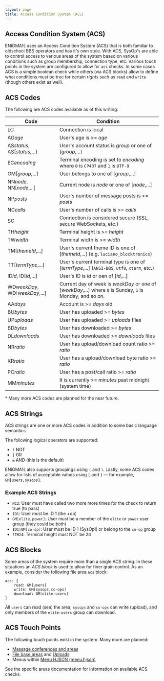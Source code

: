 ```yaml
---
layout: page
title: Access Condition System (ACS)
---
```


## Access Condition System (ACS)
ENiGMA½ uses an Access Condition System (ACS) that is both familiar to oldschool BBS operators and has it's own style. With ACS, SysOp's are able to control access to various areas of the system based on various conditions such as group membership, connection type, etc. Various touch points in the system are configured to allow for `acs` checks. In some cases ACS is a simple boolean check while others (via ACS blocks) allow to define what conditions must be true for certain _rights_ such as `read` and `write` (though others exist as well).

## ACS Codes
The following are ACS codes available as of this writing:

| Code | Condition |
|------|-------------|
| LC | Connection is local |
| AG<i>age</i> | User's age is >= _age_ |
| AS<i>status</i>, AS[_status_,...] | User's account status is _group_ or one of [_group_,...] |
| EC<i>encoding</i> | Terminal encoding is set to _encoding_ where `0` is `CP437` and `1` is `UTF-8` |
| GM[_group_,...] | User belongs to one of [_group_,...] |
| NN<i>node</i>, NN[_node_,...] | Current node is _node_ or one of [_node_,...] |
| NP<i>posts</i> | User's number of message posts is >= _posts_ |
| NC<i>calls</i> | User's number of calls is >= _calls_ |
| SC | Connection is considered secure (SSL, secure WebSockets, etc.) |
| TH<i>height</i> | Terminal height is >= _height_ |
| TW<i>width</i> | Terminal width is >= _width_ |
| TM[_themeId_,...] | User's current theme ID is one of [_themeId_,...] (e.g. `luciano_blocktronics`) |
| TT[_termType_,...] | User's current terminal type is one of [_termType_,...] (`ANSI-BBS`, `utf8`, `xterm`, etc.) |
| ID<i>id</i>, ID[_id_,...] | User's ID is _id_ or oen of [_id_,...] |
| WD<i>weekDay</i>, WD[_weekDay_,...] | Current day of week is _weekDay_ or one of [_weekDay_,...] where `0` is Sunday, `1` is Monday, and so on. |
| AA<i>days</i> | Account is >= _days_ old |
| BU<i>bytes</i> | User has uploaded >= _bytes_ |
| UP<i>uploads</i> | User has uploaded >= _uploads_ files |
| BD<i>bytes</i> | User has downloaded >= _bytes_ |
| DL<i>downloads</i> | User has downloaded >= _downloads_ files |
| NR<i>ratio</i> | User has upload/download count ratio >= _ratio_ |
| KR<i>ratio</i> | User has a upload/download byte ratio >= _ratio_ |
| PC<i>ratio</i> | User has a post/call ratio >= _ratio_ |
| MM<i>minutes</i> | It is currently >= _minutes_ past midnight (system time)

\* Many more ACS codes are planned for the near future.

## ACS Strings
ACS strings are one or more ACS codes in addition to some basic language semantics. 

The following logical operators are supported:
* `!` NOT
* `|` OR
* `&` AND (this is the default)

ENiGMA½ also supports groupings using `(` and `)`. Lastly, some ACS codes allow for lists of acceptable values using `[` and `]` — for example, `GM[users,sysops]`.

### Example ACS Strings
* `NC2`: User must have called two more more times for the check to return true (to pass)
* `ID1`: User must be ID 1 (the +op)
* `GM[elite,power]`: User must be a member of the `elite` or `power` user group (they could be both)
* `ID1|GM[co-op]`: User must be ID 1 (SysOp!) or belong to the `co-op` group
* `!TH24`: Terminal height must NOT be 24

## ACS Blocks
Some areas of the system require more than a single ACS string. In these situations an *ACS block* is used to allow for finer grain control. As an example, consider the following file area `acs` block:
```hjson
acs: {
    read: GM[users]
    write: GM[sysops,co-ops]
    download: GM[elite-users]
}
```

All `users` can read (see) the area, `sysops` and `co-ops` can write (upload), and only members of the `elite-users` group can download.

## ACS Touch Points
The following touch points exist in the system. Many more are planned:

* [Message conferences and areas](/docs/messageareas/configuring-a-message-area.md)
* [File base areas](/docs/filebase/first-file-area.md) and [Uploads](/docs/filebase/uploads.md)
* Menus within [Menu HJSON (menu.hjson)](menu-hjson.md)

See the specific areas documentation for information on available ACS checks.
